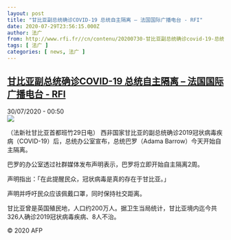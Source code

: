 ```yaml
---
layout: post
title: "甘比亚副总统确诊COVID-19 总统自主隔离 – 法国国际广播电台 - RFI"
date: 2020-07-29T23:56:15.000Z
author: 法广
from: http://www.rfi.fr//cn/contenu/20200730-甘比亚副总统确诊covid-19-总统自主隔离
tags: [ 法广 ]
categories: [ news, 法广 ]
---
```

<!--1596066975000-->
[甘比亚副总统确诊COVID-19 总统自主隔离 – 法国国际广播电台 - RFI](http://www.rfi.fr//cn/contenu/20200730-%E7%94%98%E6%AF%94%E4%BA%9A%E5%89%AF%E6%80%BB%E7%BB%9F%E7%A1%AE%E8%AF%8Acovid-19-%E6%80%BB%E7%BB%9F%E8%87%AA%E4%B8%BB%E9%9A%94%E7%A6%BB)
------

<div>
<div>30/07/2020 - 00:50</div><img src="https://s.rfi.fr/media/display/5f2ce5f4-d1ef-11ea-82a7-005056bff430/w:310/p:16x9/int0004b.200730065002.jpg"><div class="t-content__body u-clearfix"><div class="m-interstitial"></div><p>（法新社甘比亚首都班竹29日电）    西非国家甘比亚的副总统确诊2019冠状病毒疾病（COVID-19）后，总统办公室宣布，总统巴罗（Adama Barrow）今天开始自主隔离。</p><p>    巴罗的办公室透过社群媒体发布声明表示，巴罗将立即开始自主隔离2周。</p><p>    声明指出：「在此提醒民众，冠状病毒是真的存在于甘比亚。」</p><p>    声明并呼吁民众应该佩戴口罩，同时保持社交距离。</p><p>    甘比亚曾是英国殖民地，人口约200万人。据卫生当局统计，甘比亚境内迄今共326人确诊2019冠状病毒疾病、8人不治。</p><p class="t-copyright">© 2020 AFP</p>        </div>
</div>
